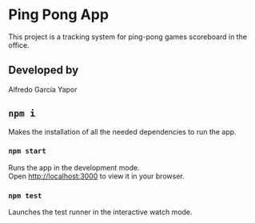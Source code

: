 # Ping Pong App

This project is a tracking system for ping-pong games scoreboard in the office.

## Developed by

Alfredo García Yapor

## `npm i`
Makes the installation of all the needed dependencies to run the app.

### `npm start`

Runs the app in the development mode.\
Open [http://localhost:3000](http://localhost:3000) to view it in your browser.

### `npm test`

Launches the test runner in the interactive watch mode.

